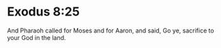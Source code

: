 # Exodus 8:25

And Pharaoh called for Moses and for Aaron, and said, Go ye, sacrifice to your God in the land.